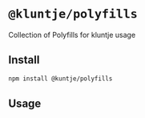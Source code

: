 # `@kluntje/polyfills`

Collection of Polyfills for kluntje usage

## Install

```sh
npm install @kuntje/polyfills
```

## Usage
